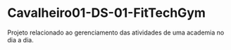 # Cavalheiro01-DS-01-FitTechGym
Projeto relacionado ao gerenciamento das atividades de uma academia no dia a dia.
